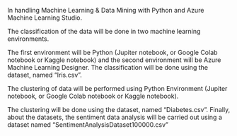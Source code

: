 In handling Machine Learning & Data Mining with Python and Azure Machine Learning Studio. 

The classification of the data will be done in two machine learning environments.

The first environment will be Python (Jupiter notebook, or Google Colab notebook or Kaggle notebook) and the second environment will be Azure Machine Learning Designer. The classification will be done using the dataset, named “Iris.csv”.

The clustering of data will be performed using Python Environment (Jupiter notebook, or Google Colab notebook or Kaggle notebook).

The clustering will be done using the dataset, named “Diabetes.csv”. Finally, about the datasets, the sentiment data analysis will be carried out using a dataset named “SentimentAnalysisDataset100000.csv”